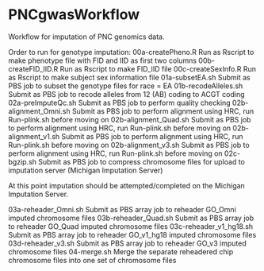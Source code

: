 # PNCgwasWorkflow
Workflow for imputation of PNC genomics data.

Order to run for genotype imputation:
00a-createPheno.R       Run as Rscript to make phenotype file with FID and IID as first two columns
00b-createFID_IID.R     Run as Rscript to make FID_IID file
00c-createSexInfo.R     Run as Rscript to make subject sex information file
01a-subsetEA.sh         Submit as PBS job to subset the genotype files for race = EA
01b-recodeAlleles.sh    Submit as PBS job to recode alleles from 12 (AB) coding to ACGT coding
02a-preImputeQc.sh      Submit as PBS job to perform quality checking
02b-alignment_Omni.sh   Submit as PBS job to perform alignment using HRC, run Run-plink.sh before moving on
02b-alignment_Quad.sh   Submit as PBS job to perform alignment using HRC, run Run-plink.sh before moving on
02b-alignment_v1.sh     Submit as PBS job to perform alignment using HRC, run Run-plink.sh before moving on
02b-alignment_v3.sh     Submit as PBS job to perform alignment using HRC, run Run-plink.sh before moving on
02c-bgzip.sh            Submit as PBS job to compress chromosome files for upload to imputation server (Michigan Imputation Server)

At this point imputation should be attempted/completed on the Michigan Imputation Server.

03a-reheader_Omni.sh     Submit as PBS array job to reheader GO_Omni imputed chromosome files
03b-reheader_Quad.sh     Submit as PBS array job to reheader GO_Quad imputed chromosome files
03c-reheader_v1_hg18.sh Submit as PBS array job to reheader GO_v1_hg18 imputed chromosome files
03d-reheader_v3.sh      Submit as PBS array job to reheader GO_v3 imputed chromosome files
04-merge.sh             Merge the separate reheadered chip chromosome files into one set of chromosome files
